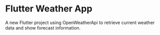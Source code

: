 # Flutter Weather App

A new Flutter project using OpenWeatherApi to retrieve current weather data and show forecast information.

